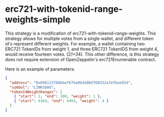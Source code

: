 # erc721-with-tokenid-range-weights-simple

This strategy is a modification of erc721-with-tokenid-range-weights. This strategy allows for multiple votes from a single wallet, and different token id's represent different weights. For example, a wallet containing two ERC721 TokenIDs from weight 1, and three ERC721 TokenIDS from weight 4, would receive fourteen votes. (2*1+3*4). This other difference, is this strategy does not require extension of OpenZeppelin's erc721Enumerable contract.

Here is an example of parameters:

```json
{
  "address": "0x696115768bbef67be8bd408d760332a7efbee92d",
  "symbol": "LINKSDAO",
  "tokenIdWeightRanges": [
    { "start": 1, "end": 100, "weight": 1 },
    { "start": 6364, "end": 6464, "weight": 4 }
  ]
}
```
